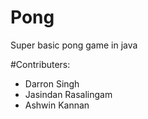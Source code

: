 # Pong
Super basic pong game in java

#Contributers: 
<ul>
  <li>Darron Singh</li>
  <li>Jasindan Rasalingam</li>
  <li>Ashwin Kannan</li>
</ul>
